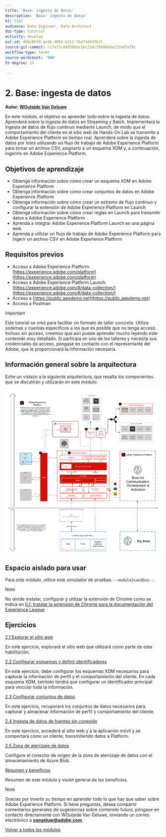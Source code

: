 ```yaml
---
title: 'Base: ingesta de datos'
description: 'Base: ingesta de datos'
kt: 5342
audience: Data Engineer, Data Architect
doc-type: tutorial
activity: develop
exl-id: dbbc0539-ae1b-488d-b312-76a74d4d361f
source-git-commit: cc7a77c4dd380ae1bc23dc75608e8e2224dfe78c
workflow-type: tm+mt
source-wordcount: '508'
ht-degree: 1%

---
```


# 2. Base: ingesta de datos

**Autor: [WOutside Van Geluwe](https://www.linkedin.com/in/woutervangeluwe/)**

En este módulo, el objetivo es aprender todo sobre la ingesta de datos. Aprenderá sobre la ingesta de datos en Streaming y Batch. Implementará la ingesta de datos de flujo continuo mediante Launch, de modo que el comportamiento del cliente en el sitio web de Hands-On Lab se transmita a Adobe Experience Platform en tiempo real. Aprenderá sobre la ingesta de datos por lotes utilizando un flujo de trabajo de Adobe Experience Platform para tomar un archivo CSV, asignarlo a un esquema XDM y, a continuación, ingerirlo en Adobe Experience Platform.

## Objetivos de aprendizaje

- Obtenga información sobre cómo crear un esquema XDM en Adobe Experience Platform
- Obtenga información sobre cómo crear conjuntos de datos en Adobe Experience Platform
- Obtenga información sobre cómo crear un extremo de flujo continuo y configurar la extensión de Adobe Experience Platform en Launch
- Obtenga información sobre cómo crear reglas en Launch para transmitir datos a Adobe Experience Platform
- Aprenda a integrar Adobe Experience Platform Launch en una página web
- Aprenda a utilizar un flujo de trabajo de Adobe Experience Platform para ingerir un archivo CSV en Adobe Experience Platform

## Requisitos previos

- Acceso a Adobe Experience Platform: [https://experience.adobe.com/platform](https://experience.adobe.com/platform)
- Acceso a Adobe Experience Platform Launch: [https://experience.adobe.com/#/data-collection/](https://experience.adobe.com/#/data-collection/)
- Acceso a [https://public.aepdemo.net](https://public.aepdemo.net)
- Acceso a Postman

>[!IMPORTANT]
>
>Este tutorial se creó para facilitar un formato de taller concreto. Utiliza sistemas y cuentas específicos a los que es posible que no tenga acceso. Incluso sin acceso, creemos que aún puede aprender mucho leyendo este contenido muy detallado. Si participa en uno de los talleres y necesita sus credenciales de acceso, póngase en contacto con el representante del Adobe, que le proporcionará la información necesaria.

## Información general sobre la arquitectura

Eche un vistazo a la siguiente arquitectura, que resalta los componentes que se discutirán y utilizarán en este módulo.

![Información general sobre la arquitectura](../../assets/images/architecturem2.png)

## Espacio aislado para usar

Para este módulo, utilice este simulador de pruebas: `--module2sandbox--`.

>[!NOTE]
>
>No olvide instalar, configurar y utilizar la extensión de Chrome como se indica en [0.1: Instalar la extensión de Chrome para la documentación del Experience League](../module0/ex1.md)

## Ejercicios

[2.1 Explorar el sitio web](./ex1.md)

En este ejercicio, explorará el sitio web que utilizará como parte de esta habilitación.

[2.2 Configurar esquemas y definir identificadores](./ex2.md)

En este ejercicio, debe configurar los esquemas XDM necesarios para capturar la información de perfil y el comportamiento del cliente. En cada esquema XDM, también tendrá que configurar un identificador principal para vincular toda la información.

[2.3 Configurar conjuntos de datos](./ex3.md)

En este ejercicio, recuperará los conjuntos de datos necesarios para capturar y almacenar información de perfil y comportamiento del cliente.

[2.4 Ingesta de datos de fuentes sin conexión](./ex4.md)

En este ejercicio, accederá al sitio web y a la aplicación móvil y se comportará como un cliente, transmitiendo datos a Platform.

[2.5 Zona de aterrizaje de datos](./ex5.md)

Configure el conector de origen de la zona de aterrizaje de datos con el almacenamiento de Azure Blob.

[Resumen y beneficios](./summary.md)

Resumen de este módulo y visión general de los beneficios.

>[!NOTE]
>
>Gracias por invertir su tiempo en aprender todo lo que hay que saber sobre Adobe Experience Platform. Si tiene preguntas, desea compartir comentarios generales de sugerencias sobre contenido futuro, póngase en contacto directamente con WOutside Van Geluwe, enviando un correo electrónico a **vangeluw@adobe.com**.

[Volver a todos los módulos](../../overview.md)
